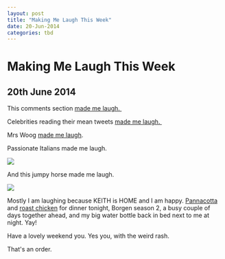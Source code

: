 ```yaml
---
layout: post
title: "Making Me Laugh This Week"
date: 20-Jun-2014
categories: tbd
---
```


# Making Me Laugh This Week

## 20th June 2014

This comments section <a href="http://theconcourse.deadspin.com/rainbow-cake-recipe-inspires-comment-apocalypse-1592575661/+Jessica?utm_content=buffer533f8&amp;utm_medium=social&amp;utm_source=facebook.com&amp;utm_campaign=buffer">made me laugh. </a>

Celebrities reading their mean tweets <a href="https://www.youtube.com/watch?v=imW392e6XR0&amp;feature=kp">made me laugh. </a>

Mrs Woog <a href="http://www.woogsworld.com/2014/06/wear-gym-clothes-public.html">made me laugh</a>.

Passionate Italians made me laugh.

<img class="photo-horiz" src="https://fbcdn-sphotos-c-a.akamaihd.net/hphotos-ak-xfp1/t1.0-9/10329073_10152095032676644_5232834235307220962_n.jpg" />

And this jumpy horse made me laugh.

<img class="photo-horiz" src="http://media-cache-ec0.pinimg.com/736x/46/dc/41/46dc411b1c768fdfab3a726c7dfd2330.jpg" />

Mostly I am laughing because KEITH is HOME and I am happy. <a href="http://mogantosh.com/cooking-with-kids-greek-yoghurt-pannacota-with-raspberry-sauce/">Pannacotta </a>and <a href="http://mogantosh.com/one-chicken-two-lovely-dinners-roast-chicken-with-lemon/">roast chicken</a> for dinner tonight,   Borgen season 2, a busy couple of days together ahead, and my big water bottle back in bed next to me at night. Yay!

Have a lovely weekend you. Yes you, with the weird rash.

That's an order.
